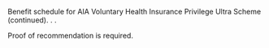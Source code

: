 Benefit schedule for AIA Voluntary Health Insurance Privilege Ultra Scheme (continued). . . 

Proof of recommendation is required.